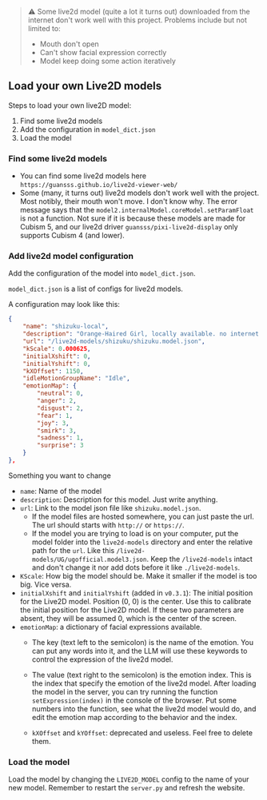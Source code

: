 
> :warning:
> Some live2d model (quite a lot it turns out) downloaded from the internet don't work well with this project. Problems include but not limited to:
> - Mouth don't open
> - Can't show facial expression correctly
> - Model keep doing some action iteratively


## Load your own Live2D models
Steps to load your own live2D model:
1. Find some live2d models
2. Add the configuration in `model_dict.json`
3. Load the model

### Find some live2d models
- You can find some live2d models here `https://guansss.github.io/live2d-viewer-web/`
- Some (many, it turns out) live2d models don't work well with the project. Most notibly, their mouth won't move. I don't know why. The error message says that the `model2.internalModel.coreModel.setParamFloat` is not a function. Not sure if it is because these models are made for Cubism 5, and our live2d driver `guansss/pixi-live2d-display` only supports Cubism 4 (and lower).

### Add live2d model configuration

Add the configuration of the model into `model_dict.json`.

`model_dict.json` is a list of configs for live2d models.

A configuration may look like this:

~~~json
{
    "name": "shizuku-local",
    "description": "Orange-Haired Girl, locally available. no internet required.",
    "url": "/live2d-models/shizuku/shizuku.model.json",
    "kScale": 0.000625,
    "initialXshift": 0,
    "initialYshift": 0,
    "kXOffset": 1150,
    "idleMotionGroupName": "Idle",
    "emotionMap": {
        "neutral": 0,
        "anger": 2,
        "disgust": 2,
        "fear": 1,
        "joy": 3,
        "smirk": 3,
        "sadness": 1,
        "surprise": 3
    }
},
~~~

Something you want to change
- `name`: Name of the model
- `description`: Description for this model. Just write anything.
- `url`: Link to the model json file like `shizuku.model.json`.
  - If the model files are hosted somewhere, you can just paste the url. The url should starts with `http://` or `https://`.
  - If the model you are trying to load is on your computer, put the model folder into the `live2d-models` directory and enter the relative path for the `url`. Like this `/live2d-models/UG/ugofficial.model3.json`. Keep the `/live2d-models` intact and don't change it nor add dots before it like `./live2d-models`.
- `KScale`: How big the model should be. Make it smaller if the model is too big. Vice versa.
- `initialXshift` and `initialYshift` (added in `v0.3.1`): The initial position for the Live2D model. Position (0, 0) is the center. Use this to calibrate the initial position for the Live2D model. If these two parameters are absent, they will be assumed 0, which is the center of the screen.
- `emotionMap`: a dictionary of facial expressions available.
  - The key (text left to the semicolon) is the name of the emotion. You can put any words into it, and the LLM will use these keywords to control the expression of the live2d model.
  - The value (text right to the semicolon) is the emotion index. This is the index that specify the emotion of the live2d model. After loading the model in the server, you can try running the function `setExpression(index)` in the console of the browser. Put some numbers into the function, see what the live2d model would do, and edit the emotion map according to the behavior and the index.

  - `kXOffset` and `kYOffset`: deprecated and useless. Feel free to delete them.



### Load the model
Load the model by changing the `LIVE2D_MODEL` config to the name of your new model. Remember to restart the `server.py` and refresh the website.





